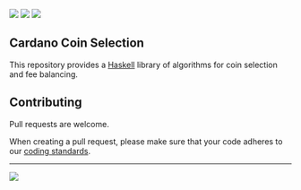 <a href="https://hackage.haskell.org/package/cardano-coin-selection"><img src="https://img.shields.io/hackage/v/cardano-coin-selection?style=for-the-badge" /></a>
<a href="https://github.com/input-output-hk/cardano-coin-selection/releases"><img src="https://img.shields.io/github/v/release/input-output-hk/cardano-coin-selection?color=%239b59b6&label=RELEASE&sort=semver&style=for-the-badge"/></a>
<a href="https://github.com/input-output-hk/cardano-coin-selection/actions?query=workflow%3ATest"><img src="https://img.shields.io/github/workflow/status/input-output-hk/cardano-coin-selection/Test?style=for-the-badge" /></a>

## Cardano Coin Selection

This repository provides a [Haskell](https://www.haskell.org/) library of
algorithms for coin selection and fee balancing.

## Contributing

Pull requests are welcome.

When creating a pull request, please make sure that your code adheres to our
[coding standards](https://github.com/input-output-hk/adrestia/wiki/Coding-Standards).

<hr />

<a href="https://github.com/input-output-hk/cardano-coin-selection/blob/master/LICENSE"><img src="https://img.shields.io/github/license/input-output-hk/cardano-wallet.svg?style=for-the-badge" /></a>
